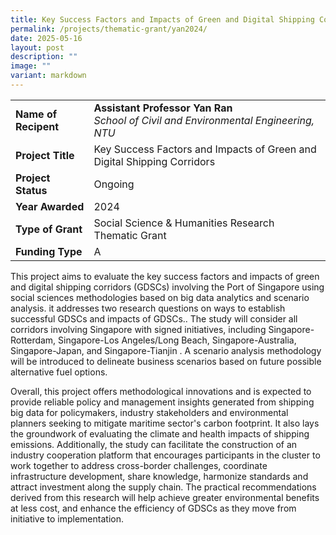```yaml
---
title: Key Success Factors and Impacts of Green and Digital Shipping Corridors
permalink: /projects/thematic-grant/yan2024/
date: 2025-05-16
layout: post
description: ""
image: ""
variant: markdown
---
```

|  |  |
|---|---|
| **Name of Recipent** | **Assistant Professor Yan Ran**<br> *School of Civil and Environmental Engineering, NTU* |
| **Project Title** | Key Success Factors and Impacts of Green and Digital Shipping Corridors |
| **Project Status** | Ongoing |
| **Year Awarded** | 2024 |
| **Type of Grant** | Social Science &amp; Humanities Research Thematic Grant |
|**Funding Type** | A |

This project aims to evaluate the key success factors and impacts of green and digital shipping corridors (GDSCs) involving the Port of Singapore using social sciences methodologies based on big data analytics and scenario analysis. it addresses two research questions on ways to establish successful GDSCs and impacts of GDSCs.. The study will consider all corridors involving Singapore with signed initiatives, including Singapore-Rotterdam, Singapore-Los Angeles/Long Beach, Singapore-Australia, Singapore-Japan, and Singapore-Tianjin . A scenario analysis methodology will be introduced to delineate business scenarios based on future possible alternative fuel options.  
  
Overall, this project offers methodological innovations and is expected to provide reliable policy and management insights generated from shipping big data for policymakers, industry stakeholders and environmental planners seeking to mitigate maritime sector's carbon footprint. It also lays the groundwork of evaluating the climate and health impacts of shipping emissions. Additionally, the study can facilitate the construction of an industry cooperation platform that encourages participants in the cluster to work together to address cross-border challenges, coordinate infrastructure development, share knowledge, harmonize standards and attract investment along the supply chain. The practical recommendations derived from this research will help achieve greater environmental benefits at less cost, and enhance the efficiency of GDSCs as they move from initiative to implementation.